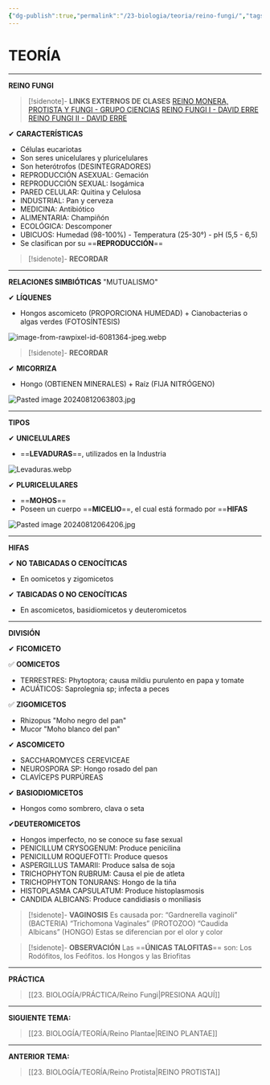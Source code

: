 ```yaml
---
{"dg-publish":true,"permalink":"/23-biologia/teoria/reino-fungi/","tags":["Biología","Teoría"]}
---
```


# TEORÍA
---
**REINO FUNGI**

>[!sidenote]- **LINKS EXTERNOS DE CLASES** 
>[REINO MONERA, PROTISTA Y FUNGI - GRUPO CIENCIAS](https://www.youtube.com/watch?v=MvZ3N3l7I5g) 
>[REINO FUNGI I - DAVID ERRE](https://youtu.be/v4tBuDu0QGs?si=d2Hz7odmAcOirvl7) 
>[REINO FUNGI II - DAVID ERRE](https://youtu.be/DuvhTWG3ZAU?si=uv177_52yhToP_4l) 

✔ **CARACTERÍSTICAS**
- Células eucariotas
- Son seres unicelulares y pluricelulares
- Son heterótrofos (DESINTEGRADORES)
- REPRODUCCIÓN ASEXUAL: Gemación
- REPRODUCCIÓN SEXUAL: Isogámica
- PARED CELULAR: Quitina y Celulosa
- INDUSTRIAL: Pan y cerveza
- MEDICINA: Antibiótico
- ALIMENTARIA: Champiñón
- ECOLÓGICA: Descomponer
- UBICUOS: Humedad (98-100%) - Temperatura (25-30°) - pH (5,5 - 6,5)
- Se clasifican por su ==**REPRODUCCIÓN**==

>[!sidenote]- **RECORDAR**

---
**RELACIONES SIMBIÓTICAS**
"MUTUALISMO"

✔ **LÍQUENES**
- Hongos ascomiceto (PROPORCIONA HUMEDAD) + Cianobacterias o algas verdes (FOTOSÍNTESIS)

![image-from-rawpixel-id-6081364-jpeg.webp](/img/user/1.%20ELEMENTOS%20GR%C3%81FICOS/image-from-rawpixel-id-6081364-jpeg.webp)

>[!sidenote]- **RECORDAR**

✔ **MICORRIZA**
- Hongo (OBTIENEN MINERALES) + Raíz (FIJA NITRÓGENO)

![Pasted image 20240812063803.jpg](/img/user/1.%20ELEMENTOS%20GR%C3%81FICOS/Pasted%20image%2020240812063803.jpg)

---
**TIPOS**

✔ **UNICELULARES**
- ==**LEVADURAS**==, utilizados en la Industria

![Levaduras.webp](/img/user/1.%20ELEMENTOS%20GR%C3%81FICOS/Levaduras.webp)

✔ **PLURICELULARES**
- ==**MOHOS**==
- Poseen un cuerpo ==**MICELIO**==, el cual está formado por ==**HIFAS** 

![Pasted image 20240812064206.jpg](/img/user/1.%20ELEMENTOS%20GR%C3%81FICOS/Pasted%20image%2020240812064206.jpg)

---
**HIFAS**

✔ **NO TABICADAS O CENOCÍTICAS** 
- En oomicetos y zigomicetos 

✔ **TABICADAS O NO CENOCÍTICAS**
- En ascomicetos, basidiomicetos y deuteromicetos

---
**DIVISIÓN**

✔ **FICOMICETO**

✅ **OOMICETOS**
- TERRESTRES: Phytoptora; causa mildiu purulento en papa y tomate
- ACUÁTICOS: Saprolegnia sp; infecta a peces 

✅ **ZIGOMICETOS**
- Rhizopus "Moho negro del pan"
- Mucor "Moho blanco del pan"

✔ **ASCOMICETO**
- SACCHAROMYCES CEREVICEAE
- NEUROSPORA SP: Hongo rosado del pan
- CLAVÍCEPS PURPÚREAS


✔ **BASIODIOMICETOS**
- Hongos como sombrero, clava o seta



✔**DEUTEROMICETOS**
- Hongos imperfecto, no se conoce su fase sexual
- PENICILLUM CRYSOGENUM: Produce penicilina
- PENICILLUM ROQUEFOTTI: Produce quesos
- ASPERGILLUS TAMARII: Produce salsa de soja
- TRICHOPHYTON RUBRUM: Causa el pie de atleta
- TRICHOPHYTON TONURANS: Hongo de la tiña
- HISTOPLASMA CAPSULATUM: Produce histoplasmosis
- CANDIDA ALBICANS: Produce candidiasis o moniliasis 

>[!sidenote]- **VAGINOSIS**
Es causada por:
“Gardnerella vaginoli” (BACTERIA)
“Trichomona Vaginales” (PROTOZOO)
“Caudida Albicans” (HONGO)
Estas se diferencian por el olor y color

>[!sidenote]- **OBSERVACIÓN**
Las ==**ÚNICAS TALOFITAS**== son: Los Rodófitos, los Feófitos. los Hongos y las Briofitas

---
**PRÁCTICA**
>[[23. BIOLOGÍA/PRÁCTICA/Reino Fungi\|PRESIONA AQUÍ]]

---
**SIGUIENTE TEMA:** 
>[[23. BIOLOGÍA/TEORÍA/Reino Plantae\|REINO PLANTAE]]

---
**ANTERIOR TEMA:** 
>[[23. BIOLOGÍA/TEORÍA/Reino Protista\|REINO PROTISTA]]



